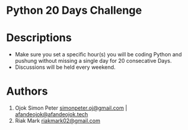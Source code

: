 # Python 20 Days Challenge

# Descriptions

- Make sure you set a specific hour(s) you will be coding Python and pushung without missing a single day for 20 consecative Days.
- Discussions will be held every weekend.

# Authors

1. Ojok Simon Peter <simonpeter.oj@gmail.com> | <afandeojok@afandeojok.tech>
2. Riak Mark <riakmark02@gmail.com>
